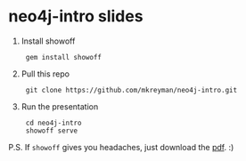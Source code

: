 # neo4j-intro slides

1. Install showoff

        gem install showoff

2. Pull this repo

        git clone https://github.com/mkreyman/neo4j-intro.git

3. Run the presentation

        cd neo4j-intro
        showoff serve


P.S. If `showoff` gives you headaches, just download the [pdf](https://github.com/mkreyman/neo4j-intro/blob/master/neo4j-intro.pdf). :)